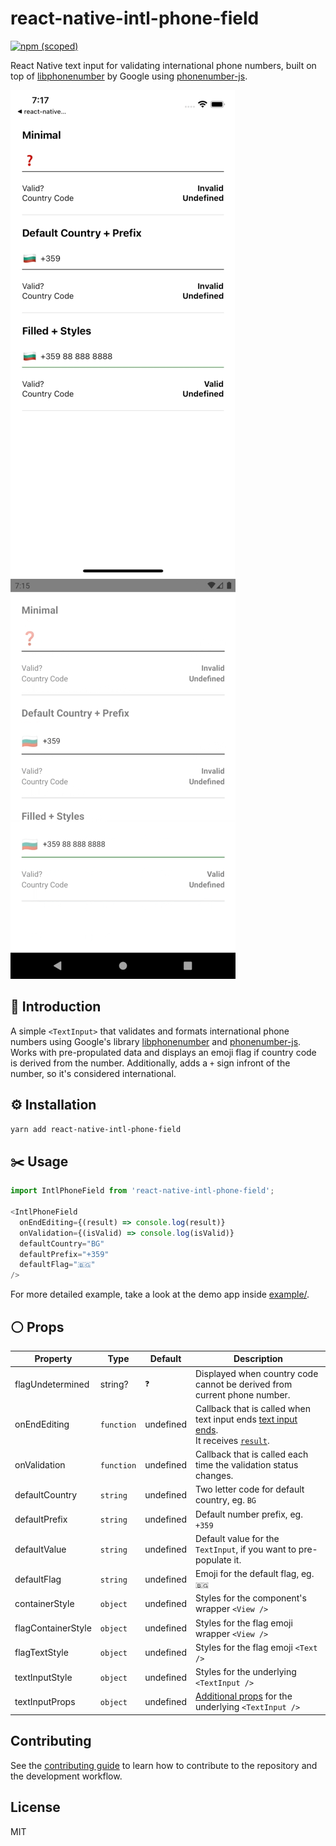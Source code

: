 # react-native-intl-phone-field
<a href="https://www.npmjs.com/package/react-native-intl-phone-field">
    <img alt="npm (scoped)" src="https://img.shields.io/npm/v/react-native-intl-phone-field?style=flat">
</a>

React Native text input for validating international phone numbers, built on top of [libphonenumber](https://github.com/google/libphonenumber) by Google using [phonenumber-js](https://gitlab.com/catamphetamine/libphonenumber-js).

<img src="ios.gif" alt="iOS Example App Gif"> <img src="android.gif" alt="Android Example App Gif">

## 👋 Introduction

A simple `<TextInput>` that validates and formats international phone numbers using Google's library [libphonenumber](https://github.com/google/libphonenumber)  and [phonenumber-js](https://gitlab.com/catamphetamine/libphonenumber-js).  Works with pre-propulated data and displays an emoji flag if country code is derived from the number. Additionally, adds a `+` sign infront of the number, so it's considered international.

## ⚙️ Installation

```sh
yarn add react-native-intl-phone-field
```

## ✂️ Usage

```js
import IntlPhoneField from 'react-native-intl-phone-field';

<IntlPhoneField
  onEndEditing={(result) => console.log(result)}
  onValidation={(isValid) => console.log(isValid)}
  defaultCountry="BG"
  defaultPrefix="+359"
  defaultFlag="🇧🇬"
/>
```

For more detailed example, take a look at the demo app inside [example/](./example).

## ⚪ Props

| Property          | Type       | Default   | Description                                                                                                                                                            |
|-------------------|------------|-----------|------------------------------------------------------------------------------------------------------------------------------------------------------------------------|
| flagUndetermined  | string?    | `❓`       | Displayed when country code cannot be derived from current phone number.                                                                                               |
| onEndEditing  | `function` | undefined | Callback that is called when text input ends [ text input ends](https://reactnative.dev/docs/textinput#onendediting).<br/> It receives [`result`](.src/index.ts#L124). |
| onValidation          | `function` | undefined | Callback that is called each time the validation status changes.                                                                                                       |
| defaultCountry          | `string`   | undefined | Two letter code for default country, eg. `BG`                                                                                                                          |
| defaultPrefix          | `string`   | undefined | Default number prefix, eg. `+359`                                                                                                                                      |
| defaultValue          | `string`   | undefined | Default value for the `TextInput`, if you want to pre-populate it.                                                                                                     |
| defaultFlag          | `string`   | undefined | Emoji for the default flag, eg. `🇧🇬`                                                                                                                                 |
| containerStyle          | `object`   | undefined | Styles for the component's wrapper `<View />`                                                                                                                          |
| flagContainerStyle          | `object`   | undefined | Styles for the flag emoji wrapper `<View />`                                                                                                                           |
| flagTextStyle          | `object`   | undefined | Styles for the flag emoji `<Text />`                                                                                                                                   |
| textInputStyle          | `object`   | undefined | Styles for the underlying `<TextInput />`                                                                                                                              |
| textInputProps          | `object`   | undefined | [Additional props](https://reactnative.dev/docs/textinput#props) for the underlying `<TextInput />`                                                                    |

## Contributing

See the [contributing guide](CONTRIBUTING.md) to learn how to contribute to the repository and the development workflow.

## License

MIT
